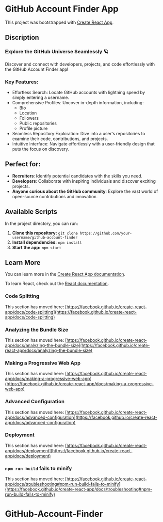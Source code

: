 # GitHub Account Finder App

This project was bootstrapped with [Create React App](https://github.com/facebook/create-react-app).

## Discription 
### Explore the GitHub Universe Seamlessly 🪐

Discover and connect with developers, projects, and code effortlessly with the GitHub Account Finder app!

### Key Features:

- Effortless Search: Locate GitHub accounts with lightning speed by simply entering a username.
- Comprehensive Profiles: Uncover in-depth information, including:
    - Bio
    - Location
    - Followers
    - Public repositories
    - Profile picture
- Seamless Repository Exploration: Dive into a user's repositories to examine their code, contributions, and projects.
- Intuitive Interface: Navigate effortlessly with a user-friendly design that puts the focus on discovery.


## Perfect for:

- **Recruiters**: Identify potential candidates with the skills you need.
- **Developers**: Collaborate with inspiring individuals and discover exciting projects.
- **Anyone curious about the GitHub community**: Explore the vast world of open-source contributions and innovation.



## Available Scripts

In the project directory, you can run:

1. **Clone this repository:** `git clone https://github.com/your-username/github-account-finder`
2. **Install dependencies:** `npm install`
3. **Start the app:** `npm start`


## Learn More

You can learn more in the [Create React App documentation](https://facebook.github.io/create-react-app/docs/getting-started).

To learn React, check out the [React documentation](https://reactjs.org/).

### Code Splitting

This section has moved here: [https://facebook.github.io/create-react-app/docs/code-splitting](https://facebook.github.io/create-react-app/docs/code-splitting)

### Analyzing the Bundle Size

This section has moved here: [https://facebook.github.io/create-react-app/docs/analyzing-the-bundle-size](https://facebook.github.io/create-react-app/docs/analyzing-the-bundle-size)

### Making a Progressive Web App

This section has moved here: [https://facebook.github.io/create-react-app/docs/making-a-progressive-web-app](https://facebook.github.io/create-react-app/docs/making-a-progressive-web-app)

### Advanced Configuration

This section has moved here: [https://facebook.github.io/create-react-app/docs/advanced-configuration](https://facebook.github.io/create-react-app/docs/advanced-configuration)

### Deployment

This section has moved here: [https://facebook.github.io/create-react-app/docs/deployment](https://facebook.github.io/create-react-app/docs/deployment)

### `npm run build` fails to minify

This section has moved here: [https://facebook.github.io/create-react-app/docs/troubleshooting#npm-run-build-fails-to-minify](https://facebook.github.io/create-react-app/docs/troubleshooting#npm-run-build-fails-to-minify)
# GitHub-Account-Finder
